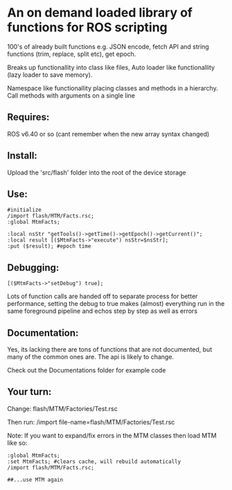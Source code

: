 # An on demand loaded library of functions for ROS scripting

100's of already built functions e.g. JSON encode, fetch API and string functions (trim, replace, split etc), get epoch.

Breaks up functionallity into class like files, Auto loader like functionallity (lazy loader to save memory).

Namespace like functionallity placing classes and methods in a hierarchy. Call methods with arguments on a single line

## Requires:

ROS v6.40 or so (cant remember when the new array syntax changed)

## Install:

Upload the 'src/flash' folder into the root of the device storage

## Use:

```
#initialize
/import flash/MTM/Facts.rsc;
:global MtmFacts;

:local nsStr "getTools()->getTime()->getEpoch()->getCurrent()";
:local result [($MtmFacts->"execute") nsStr=$nsStr];
:put ($result); #epoch time
```

## Debugging:

```
[($MtmFacts->"setDebug") true];
```

Lots of function calls are handed off to separate process for better performance, setting the debug to true 
makes (almost) everything run in the same foreground pipeline and echos step by step as well as errors

## Documentation:

Yes, its lacking there are tons of functions that are not documented, but many of the common ones are.
The api is likely to change.

Check out the Documentations folder for example code

## Your turn:

Change: flash/MTM/Factories/Test.rsc

Then run: /import file-name=flash/MTM/Factories/Test.rsc

Note: If you want to expand/fix errors in the MTM classes then load MTM like so:

```
:global MtmFacts;
:set MtmFacts; #clears cache, will rebuild automatically
/import flash/MTM/Facts.rsc;

##...use MTM again
```



